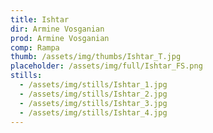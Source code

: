 ```yaml
---
title: Ishtar
dir: Armine Vosganian
prod: Armine Vosganian
comp: Rampa
thumb: /assets/img/thumbs/Ishtar_T.jpg
placeholder: /assets/img/full/Ishtar_FS.png
stills:
  - /assets/img/stills/Ishtar_1.jpg
  - /assets/img/stills/Ishtar_2.jpg
  - /assets/img/stills/Ishtar_3.jpg
  - /assets/img/stills/Ishtar_4.jpg
---
```


